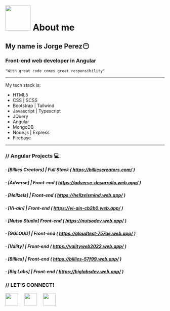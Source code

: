 # <img width="80" src="https://media.giphy.com/media/VDXnwZ3OLqobnjqIQk/giphy.gif"></img> About me 
## My name is Jorge Perez😶
### Front-end web developer in Angular
<code>"With great code comes great responsibility"</code>

---

My tech stack is:

- HTML5
- CSS | SCSS
- Bootstrap | Tailwind
- Javascript | Typescript
- JQuery
- Angular
- MongoDB
- Node.js | Express
- Firebase

---

### // Angular Projects 💻. 
##### · [Billies Creators] | Full Stack  ( https://billiescreators.com/ )
##### · [Adverse] | Front-end ( https://adverse-desarrollo.web.app/ )
##### · [Hellzels] | Front-end ( https://hellzelsmind.web.app/ )  
##### · [Vi-ain] | Front-end ( https://vi-ain-cb2b0.web.app/ )
##### · [Nutso Studio] Front-end ( https://nutsodev.web.app/ )
##### · [GGLOUD] | Front-end ( https://gloudtest-757ae.web.app/ )
##### · [Vality] | Front-end ( https://valityweb2022.web.app/ )
##### · [Billies] | Front-end ( https://billies-57f99.web.app/ )
##### · [Big Labs] | Front-end ( https://biglabsdev.web.app/ )



### // LET'S CONNECT!

[<img src="https://www.vectorlogo.zone/logos/facebook/facebook-icon.svg" width="40"></img>]( https://www.facebook.com/JorgeLuisSG987 ) &nbsp; &nbsp;
[<img src="https://www.vectorlogo.zone/logos/instagram/instagram-icon.svg" width="40"></img>](#) &nbsp; &nbsp;
[<img src="https://www.vectorlogo.zone/logos/linkedin/linkedin-icon.svg" width="40"></img>](https://www.linkedin.com/in/jorge-luis-perez-12b1b9231/) &nbsp; &nbsp;
